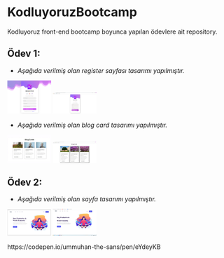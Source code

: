 # KodluyoruzBootcamp
Kodluyoruz front-end bootcamp boyunca yapılan ödevlere ait repository.

## Ödev 1:

- *Aşağıda verilmiş olan register sayfası tasarımı yapılmıştır.*

<p >
  <img src="https://github.com/ummuhan/KodluyoruzBootcamp/blob/main/ekran_goruntuleri/register_page.png" width="100" alt="accessibility text">
  <img src="https://github.com/ummuhan/KodluyoruzBootcamp/blob/main/ekran_goruntuleri/my_register_page.png" width="100" alt="accessibility text">

</p> 

- *Aşağıda verilmiş olan blog card tasarımı yapılmıştır.*

<p >
  <img src="https://github.com/ummuhan/KodluyoruzBootcamp/blob/main/ekran_goruntuleri/blog_cards.png" width="100" alt="accessibility text">
  <img src="https://github.com/ummuhan/KodluyoruzBootcamp/blob/main/ekran_goruntuleri/my_blog_cards.png" width="100" alt="accessibility text">

</p>

## Ödev 2:

- *Aşağıda verilmiş olan sayfa tasarımı yapılmıştır.*

<p >
  <img src="https://github.com/ummuhan/KodluyoruzBootcamp/blob/main/ekran_goruntuleri/odev3.png" width="100" alt="accessibility text">
  <img src="https://github.com/ummuhan/KodluyoruzBootcamp/blob/main/ekran_goruntuleri/odev3_design.png" width="100" alt="accessibility text">
  <p>https://codepen.io/ummuhan-the-sans/pen/eYdeyKB</p>

</p>

